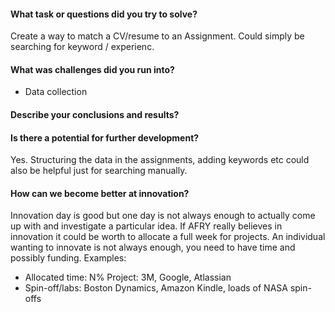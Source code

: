 #### What task or questions did you try to solve?
Create a way to match a CV/resume to an Assignment. Could simply be searching for keyword / experienc.

#### What was challenges did you run into?
- Data collection

#### Describe your conclusions and results?


#### Is there a potential for further development?
Yes. Structuring the data in the assignments, adding keywords etc could also be helpful just for searching manually.


#### How can we become better at innovation?
Innovation day is good but one day is not always enough to actually come up with and investigate a particular idea. If AFRY really believes in innovation it could be worth to allocate a full week for projects. An individual wanting to innovate is not always enough, you need to have time and possibly funding.
Examples:
- Allocated time: N% Project: 3M, Google, Atlassian
- Spin-off/labs: Boston Dynamics, Amazon Kindle, loads of NASA spin-offs
